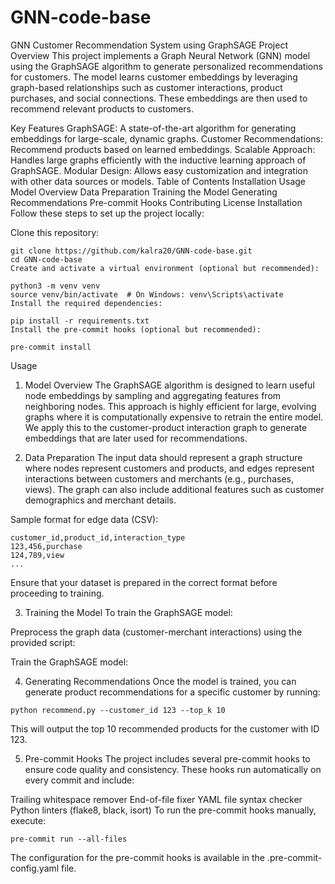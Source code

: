 # GNN-code-base

GNN Customer Recommendation System using GraphSAGE
Project Overview
This project implements a Graph Neural Network (GNN) model using the GraphSAGE algorithm to generate personalized recommendations for customers. The model learns customer embeddings by leveraging graph-based relationships such as customer interactions, product purchases, and social connections. These embeddings are then used to recommend relevant products to customers.

Key Features
GraphSAGE: A state-of-the-art algorithm for generating embeddings for large-scale, dynamic graphs.
Customer Recommendations: Recommend products based on learned embeddings.
Scalable Approach: Handles large graphs efficiently with the inductive learning approach of GraphSAGE.
Modular Design: Allows easy customization and integration with other data sources or models.
Table of Contents
Installation
Usage
Model Overview
Data Preparation
Training the Model
Generating Recommendations
Pre-commit Hooks
Contributing
License
Installation
Follow these steps to set up the project locally:

Clone this repository:

```
git clone https://github.com/kalra20/GNN-code-base.git
cd GNN-code-base
Create and activate a virtual environment (optional but recommended):
```

```
python3 -m venv venv
source venv/bin/activate  # On Windows: venv\Scripts\activate
Install the required dependencies:
```

```
pip install -r requirements.txt
Install the pre-commit hooks (optional but recommended):
```

```
pre-commit install
```

Usage

1. Model Overview
   The GraphSAGE algorithm is designed to learn useful node embeddings by sampling and aggregating features from neighboring nodes. This approach is highly efficient for large, evolving graphs where it is computationally expensive to retrain the entire model. We apply this to the customer-product interaction graph to generate embeddings that are later used for recommendations.

2. Data Preparation
   The input data should represent a graph structure where nodes represent customers and products, and edges represent interactions between customers and merchants (e.g., purchases, views). The graph can also include additional features such as customer demographics and merchant details.

Sample format for edge data (CSV):

```
customer_id,product_id,interaction_type
123,456,purchase
124,789,view
...
```

Ensure that your dataset is prepared in the correct format before proceeding to training.

3. Training the Model
   To train the GraphSAGE model:

Preprocess the graph data (customer-merchant interactions) using the provided script:

Train the GraphSAGE model:

4. Generating Recommendations
   Once the model is trained, you can generate product recommendations for a specific customer by running:

```
python recommend.py --customer_id 123 --top_k 10
```

This will output the top 10 recommended products for the customer with ID 123.

5. Pre-commit Hooks
   The project includes several pre-commit hooks to ensure code quality and consistency. These hooks run automatically on every commit and include:

Trailing whitespace remover
End-of-file fixer
YAML file syntax checker
Python linters (flake8, black, isort)
To run the pre-commit hooks manually, execute:

```
pre-commit run --all-files
```

The configuration for the pre-commit hooks is available in the .pre-commit-config.yaml file.

